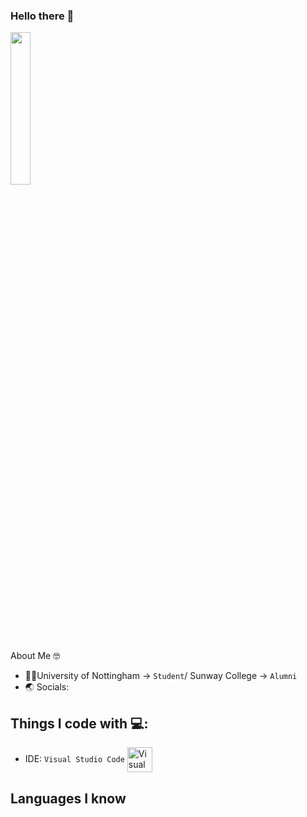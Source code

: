 ### Hello there 👋
<img src="https://www.giantfreakinrobot.com/wp-content/uploads/2022/10/image-16-900x379.png" width="25%" height="25%"/>

About Me 🤓
- 🧑‍🎓University of Nottingham -> <code>Student</code>/ Sunway College -> <code>Alumni</code>
- 🌏 Socials:

## Things I code with 💻:
  - IDE: `Visual Studio Code` <img align="center" src="https://cdn.jsdelivr.net/gh/devicons/devicon/icons/vscode/vscode-original.svg" title="Visual Studio Code" alt="Visual Studio Code" width="40" height="40"/>
    <br>

## Languages I know




  

<!--
**kjown/kjown** is a ✨ _special_ ✨ repository because its `README.md` (this file) appears on your GitHub profile.
 
Here are some ideas to get you started:

- 🔭 I’m currently working on ...
- 🌱 I’m currently learning ...
- 👯 I’m looking to collaborate on ...
- 🤔 I’m looking for help with ...
- 💬 Ask me about ...
- 📫 How to reach me: ...
- 😄 Pronouns: ...
- ⚡ Fun fact: ...
-->
